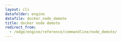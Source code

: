 ```yaml
---
layout: cli
datafolder: engine
datafile: docker_node_demote
title: docker node demote
redirect_from:
  - /edge/engine/reference/commandline/node_demote/
---
```

